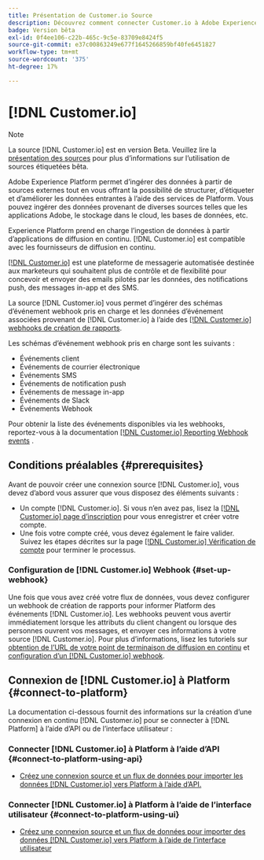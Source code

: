 ```yaml
---
title: Présentation de Customer.io Source
description: Découvrez comment connecter Customer.io à Adobe Experience Platform à l’aide des API ou de l’interface utilisateur en utilisant des webhooks
badge: Version bêta
exl-id: 0f4ee106-c22b-465c-9c5e-83709e8424f5
source-git-commit: e37c00863249e677f1645266859bf40fe6451827
workflow-type: tm+mt
source-wordcount: '375'
ht-degree: 17%

---
```


# [!DNL Customer.io]

>[!NOTE]
>
>La source [!DNL Customer.io] est en version Beta. Veuillez lire la [présentation des sources](../../home.md#terms-and-conditions) pour plus d’informations sur l’utilisation de sources étiquetées bêta.

Adobe Experience Platform permet d’ingérer des données à partir de sources externes tout en vous offrant la possibilité de structurer, d’étiqueter et d’améliorer les données entrantes à l’aide des services de Platform. Vous pouvez ingérer des données provenant de diverses sources telles que les applications Adobe, le stockage dans le cloud, les bases de données, etc.

Experience Platform prend en charge l’ingestion de données à partir d’applications de diffusion en continu. [!DNL Customer.io] est compatible avec les fournisseurs de diffusion en continu.

[[!DNL Customer.io]](https://customer.io/) est une plateforme de messagerie automatisée destinée aux marketeurs qui souhaitent plus de contrôle et de flexibilité pour concevoir et envoyer des emails pilotés par les données, des notifications push, des messages in-app et des SMS.

La source [!DNL Customer.io] vous permet d’ingérer des schémas d’événement webhook pris en charge et les données d’événement associées provenant de [!DNL Customer.io] à l’aide des [[!DNL Customer.io]  webhooks de création de rapports](https://customer.io/docs/api/webhooks/).

Les schémas d’événement webhook pris en charge sont les suivants :

* Événements client
* Événements de courrier électronique
* Événements SMS
* Événements de notification push
* Événements de message in-app
* Événements de Slack
* Événements Webhook

Pour obtenir la liste des événements disponibles via les webhooks, reportez-vous à la documentation [[!DNL Customer.io] Reporting Webhook events](https://customer.io/docs/webhooks/#events) .

## Conditions préalables {#prerequisites}

Avant de pouvoir créer une connexion source [!DNL Customer.io], vous devez d’abord vous assurer que vous disposez des éléments suivants :

* Un compte [!DNL Customer.io]. Si vous n’en avez pas, lisez la [[!DNL Customer.io] page d’inscription](https://fly.customer.io/signup) pour vous enregistrer et créer votre compte.
* Une fois votre compte créé, vous devez également le faire valider. Suivez les étapes décrites sur la page [[!DNL Customer.io] Vérification de compte](https://customer.io/docs/account-verification/) pour terminer le processus.

### Configuration de [!DNL Customer.io] Webhook {#set-up-webhook}

Une fois que vous avez créé votre flux de données, vous devez configurer un webhook de création de rapports pour informer Platform des événements [!DNL Customer.io]. Les webhooks peuvent vous avertir immédiatement lorsque les attributs du client changent ou lorsque des personnes ouvrent vos messages, et envoyer ces informations à votre source [!DNL Customer.io]. Pour plus d’informations, lisez les tutoriels sur [obtention de l’URL de votre point de terminaison de diffusion en continu](../../tutorials/ui/create/marketing-automation/customerio-webhook.md#get-streaming-endpoint) et [configuration d’un  [!DNL Customer.io] webhook](../../tutorials/ui/create/marketing-automation/customerio-webhook.md#set-up-webhook).

## Connexion de [!DNL Customer.io] à Platform {#connect-to-platform}

La documentation ci-dessous fournit des informations sur la création d’une connexion en continu [!DNL Customer.io] pour se connecter à [!DNL Platform] à l’aide d’API ou de l’interface utilisateur :

### Connecter [!DNL Customer.io] à Platform à l’aide d’API {#connect-to-platform-using-api}

* [Créez une connexion source et un flux de données pour importer les données [!DNL Customer.io] vers Platform à l’aide d’API.](../../tutorials/api/create/marketing-automation/customerio-webhook.md)

### Connecter [!DNL Customer.io] à Platform à l’aide de l’interface utilisateur {#connect-to-platform-using-ui}

* [Créez une connexion source et un flux de données pour importer des données  [!DNL Customer.io] vers Platform à l’aide de l’interface utilisateur](../../tutorials/ui/create/marketing-automation/customerio-webhook.md)
